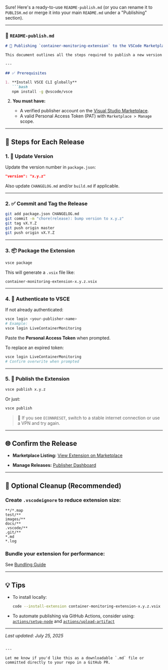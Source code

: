 Sure! Here's a ready-to-use `README-publish.md` (or you can rename it to `PUBLISH.md` or merge it into your main `README.md` under a "Publishing" section).

---

### 📄 `README-publish.md`

````md
# 🚀 Publishing `container-monitoring-extension` to the VSCode Marketplace

This document outlines all the steps required to publish a new version of this VSCode extension.

---

## ✅ Prerequisites

1. **Install VSCE CLI globally**
   ```bash
   npm install -g @vscode/vsce
````

2. **You must have:**

   * A verified publisher account on the [Visual Studio Marketplace](https://marketplace.visualstudio.com/manage).
   * A valid Personal Access Token (PAT) with `Marketplace > Manage` scope.

---

## 🔁 Steps for Each Release

### 1. 🔧 Update Version

Update the version number in `package.json`:

```json
"version": "x.y.z"
```

Also update `CHANGELOG.md` and/or `build.md` if applicable.

---

### 2. ✅ Commit and Tag the Release

```bash
git add package.json CHANGELOG.md
git commit -m "chore(release): bump version to x.y.z"
git tag vX.Y.Z
git push origin master
git push origin vX.Y.Z
```

---

### 3. 📦 Package the Extension

```bash
vsce package
```

This will generate a `.vsix` file like:

```
container-monitoring-extension-x.y.z.vsix
```

---

### 4. 🔐 Authenticate to VSCE

If not already authenticated:

```bash
vsce login <your-publisher-name>
# Example:
vsce login LiveContainerMonitoring
```

Paste the **Personal Access Token** when prompted.

To replace an expired token:

```bash
vsce login LiveContainerMonitoring
# Confirm overwrite when prompted
```

---

### 5. 🚀 Publish the Extension

```bash
vsce publish x.y.z
```

Or just:

```bash
vsce publish
```

> 🔁 If you see `ECONNRESET`, switch to a stable internet connection or use a VPN and try again.

---

## 🌐 Confirm the Release

* **Marketplace Listing:**
  [View Extension on Marketplace](https://marketplace.visualstudio.com/items?itemName=LiveContainerMonitoring.container-monitoring-extension)

* **Manage Releases:**
  [Publisher Dashboard](https://marketplace.visualstudio.com/manage/publishers/LiveContainerMonitoring)

---

## 🧹 Optional Cleanup (Recommended)

### Create `.vscodeignore` to reduce extension size:

```
**/*.map
test/**
images/**
docs/**
.vscode/**
.git/**
*.md
*.log
```

### Bundle your extension for performance:

See [Bundling Guide](https://aka.ms/vscode-bundle-extension)

---

## 💡 Tips

* To install locally:

  ```bash
  code --install-extension container-monitoring-extension-x.y.z.vsix
  ```

* To automate publishing via GitHub Actions, consider using:
  [`actions/setup-node`](https://github.com/actions/setup-node)
  and
  [`actions/upload-artifact`](https://github.com/actions/upload-artifact)

---

*Last updated: July 25, 2025*

```

---

Let me know if you'd like this as a downloadable `.md` file or committed directly to your repo in a GitHub PR.
```
